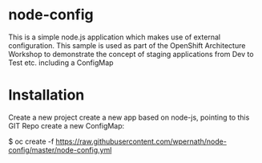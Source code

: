 # node-config
This is a simple node.js application which makes use of external configuration. This sample is used as part of the OpenShift Architecture Workshop to demonstrate the concept of staging applications from Dev to Test etc. including a ConfigMap 


# Installation
Create a new project
create a new app based on node-js, pointing to this GIT Repo
create a new ConfigMap:

$ oc create -f https://raw.githubusercontent.com/wpernath/node-config/master/node-config.yml



